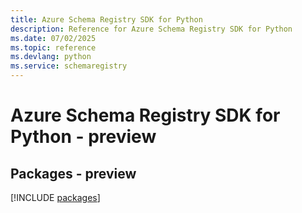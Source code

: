 ```yaml
---
title: Azure Schema Registry SDK for Python
description: Reference for Azure Schema Registry SDK for Python
ms.date: 07/02/2025
ms.topic: reference
ms.devlang: python
ms.service: schemaregistry
---
```

# Azure Schema Registry SDK for Python - preview
## Packages - preview
[!INCLUDE [packages](schema-registry-index.md)]